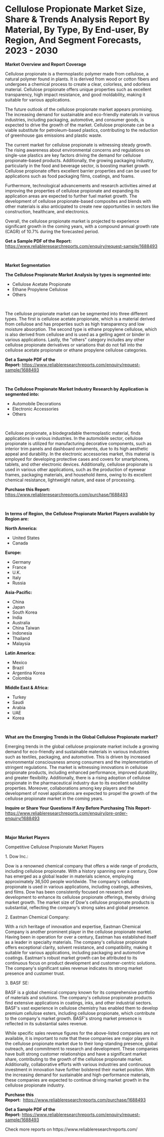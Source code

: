 <p><h1>Cellulose Propionate Market Size, Share & Trends Analysis Report By Material, By Type, By End-user, By Region, And Segment Forecasts, 2023 - 2030</h1></p><p><strong>Market Overview and Report Coverage</strong></p>
<p><p>Cellulose propionate is a thermoplastic polymer made from cellulose, a natural polymer found in plants. It is derived from wood or cotton fibers and undergoes a chemical process to create a clear, colorless, and odorless material. Cellulose propionate offers unique properties such as excellent transparency, high impact resistance, and good moldability, making it suitable for various applications.</p><p>The future outlook of the cellulose propionate market appears promising. The increasing demand for sustainable and eco-friendly materials in various industries, including packaging, automotive, and consumer goods, is expected to drive the growth of the market. Cellulose propionate can be a viable substitute for petroleum-based plastics, contributing to the reduction of greenhouse gas emissions and plastic waste.</p><p>The current market for cellulose propionate is witnessing steady growth. The rising awareness about environmental concerns and regulations on single-use plastics are key factors driving the demand for cellulose propionate-based products. Additionally, the growing packaging industry, particularly in the food and beverage sector, is boosting market growth. Cellulose propionate offers excellent barrier properties and can be used for applications such as food packaging films, coatings, and foams.</p><p>Furthermore, technological advancements and research activities aimed at improving the properties of cellulose propionate and expanding its application areas are expected to further fuel market growth. The development of cellulose propionate-based composites and blends with other materials is also anticipated to create new opportunities in sectors like construction, healthcare, and electronics.</p><p>Overall, the cellulose propionate market is projected to experience significant growth in the coming years, with a compound annual growth rate (CAGR) of 10.7% during the forecasted period.</p></p>
<p><strong>Get a Sample PDF of the Report:</strong> <a href="https://www.reliableresearchreports.com/enquiry/request-sample/1688493">https://www.reliableresearchreports.com/enquiry/request-sample/1688493</a></p>
<p>&nbsp;</p>
<p><strong>Market Segmentation</strong></p>
<p><strong>The Cellulose Propionate Market Analysis by types is segmented into:</strong></p>
<p><ul><li>Cellulose Acetate Propionate</li><li>Ethane Propylene Cellulose</li><li>Others</li></ul></p>
<p>&nbsp;</p>
<p><p>The cellulose propionate market can be segmented into three different types. The first is cellulose acetate propionate, which is a material derived from cellulose and has properties such as high transparency and low moisture absorption. The second type is ethane propylene cellulose, which is also derived from cellulose and is used as a gelling agent or binder in various applications. Lastly, the "others" category includes any other cellulose propionate derivatives or variations that do not fall into the cellulose acetate propionate or ethane propylene cellulose categories.</p></p>
<p><strong>Get a Sample PDF of the Report:</strong>&nbsp;<a href="https://www.reliableresearchreports.com/enquiry/request-sample/1688493">https://www.reliableresearchreports.com/enquiry/request-sample/1688493</a></p>
<p>&nbsp;</p>
<p><strong>The Cellulose Propionate Market Industry Research by Application is segmented into:</strong></p>
<p><ul><li>Automobile Decorations</li><li>Electronic Accessories</li><li>Others</li></ul></p>
<p>&nbsp;</p>
<p><p>Cellulose propionate, a biodegradable thermoplastic material, finds applications in various industries. In the automobile sector, cellulose propionate is utilized for manufacturing decorative components, such as interior trim panels and dashboard ornaments, due to its high aesthetic appeal and durability. In the electronic accessories market, this material is employed for developing protective cases and covers for smartphones, tablets, and other electronic devices. Additionally, cellulose propionate is used in various other applications, such as the production of eyewear frames, packaging materials, and household items, owing to its excellent chemical resistance, lightweight nature, and ease of processing.</p></p>
<p><strong>Purchase this Report:</strong>&nbsp; <a href="https://www.reliableresearchreports.com/purchase/1688493">https://www.reliableresearchreports.com/purchase/1688493</a></p>
<p>&nbsp;</p>
<p><strong>In terms of Region, the Cellulose Propionate Market Players available by Region are:</strong></p>
<p>
    <p> <strong> North America: </strong>
        <ul>
            <li>United States</li>
            <li>Canada</li>
        </ul>
        </p> 
    <p> <strong> Europe: </strong>
        <ul>
            <li>Germany</li>
            <li>France</li>
            <li>U.K.</li>
            <li>Italy</li>
            <li>Russia</li>
        </ul>
        </p> 
    <p> <strong> Asia-Pacific: </strong>
        <ul>
            <li>China</li>
            <li>Japan</li>
            <li>South Korea</li>
            <li>India</li>
            <li>Australia</li>
            <li>China Taiwan</li>
            <li>Indonesia</li>
            <li>Thailand</li>
            <li>Malaysia</li>
        </ul>
        </p> 
    <p> <strong> Latin America: </strong>
        <ul>
            <li>Mexico</li>
            <li>Brazil</li>
            <li>Argentina Korea</li>
            <li>Colombia</li>
        </ul>
        </p> 
    <p> <strong> Middle East & Africa: </strong>
        <ul>
            <li>Turkey</li>
            <li>Saudi</li>
            <li>Arabia</li>
            <li>UAE</li>
            <li>Korea</li>
        </ul>
    </p>
    </p>
<p>&nbsp;</p>
<p><strong>What are the Emerging Trends in the Global Cellulose Propionate market?</strong></p>
<p><p>Emerging trends in the global cellulose propionate market include a growing demand for eco-friendly and sustainable materials in various industries such as textiles, packaging, and automotive. This is driven by increased environmental consciousness among consumers and the implementation of stringent regulations. The market is witnessing innovations in cellulose propionate products, including enhanced performance, improved durability, and greater flexibility. Additionally, there is a rising adoption of cellulose propionate in the pharmaceutical industry due to its excellent solubility properties. Moreover, collaborations among key players and the development of novel applications are expected to propel the growth of the cellulose propionate market in the coming years.</p></p>
<p><strong>Inquire or Share Your Questions If Any Before Purchasing This Report</strong>- <a href="https://www.reliableresearchreports.com/enquiry/pre-order-enquiry/1688493">https://www.reliableresearchreports.com/enquiry/pre-order-enquiry/1688493</a></p>
<p>&nbsp;</p>
<p><strong>Major Market Players</strong></p>
<p><p>Competitive Cellulose Propionate Market Players</p><p>1. Dow Inc.:</p><p>Dow is a renowned chemical company that offers a wide range of products, including cellulose propionate. With a history spanning over a century, Dow has emerged as a global leader in materials science, employing approximately 36,500 people worldwide. The company's cellulose propionate is used in various applications, including coatings, adhesives, and films. Dow has been consistently focused on research and development to enhance its cellulose propionate offerings, thereby driving market growth. The market size of Dow's cellulose propionate products is substantial, reflecting the company's strong sales and global presence.</p><p>2. Eastman Chemical Company:</p><p>With a rich heritage of innovation and expertise, Eastman Chemical Company is another prominent player in the cellulose propionate market. Having been in operation for over a century, Eastman has established itself as a leader in specialty materials. The company's cellulose propionate offers exceptional clarity, solvent resistance, and compatibility, making it suitable for various applications, including packaging and automotive coatings. Eastman's robust market growth can be attributed to its continuous focus on product development and customer-centric solutions. The company's significant sales revenue indicates its strong market presence and customer trust.</p><p>3. BASF SE:</p><p>BASF is a global chemical company known for its comprehensive portfolio of materials and solutions. The company's cellulose propionate products find extensive applications in coatings, inks, and other industrial sectors. BASF's vast experience in cellulose chemistry has enabled them to develop premium cellulose esters, including cellulose propionate, which contribute to the company's market growth. BASF's strong market presence is reflected in its substantial sales revenue.</p><p>While specific sales revenue figures for the above-listed companies are not available, it is important to note that these companies are major players in the cellulose propionate market due to their long-standing presence, global outreach, and commitment to research and development. These companies have built strong customer relationships and have a significant market share, contributing to the growth of the cellulose propionate market. Additionally, collaborative efforts with various industries and continuous investment in innovation have further bolstered their market position. With the increasing demand for sustainable and high-performance materials, these companies are expected to continue driving market growth in the cellulose propionate industry.</p></p>
<p><strong>Purchase this Report:</strong>&nbsp;&nbsp;<a href="https://www.reliableresearchreports.com/purchase/1688493">https://www.reliableresearchreports.com/purchase/1688493</a></p>
<p></p>
<p><strong>Get a Sample PDF of the Report:</strong>&nbsp;<a href="https://www.reliableresearchreports.com/enquiry/request-sample/1688493">https://www.reliableresearchreports.com/enquiry/request-sample/1688493</a></p>
<p>Check more reports on https://www.reliableresearchreports.com/</p>